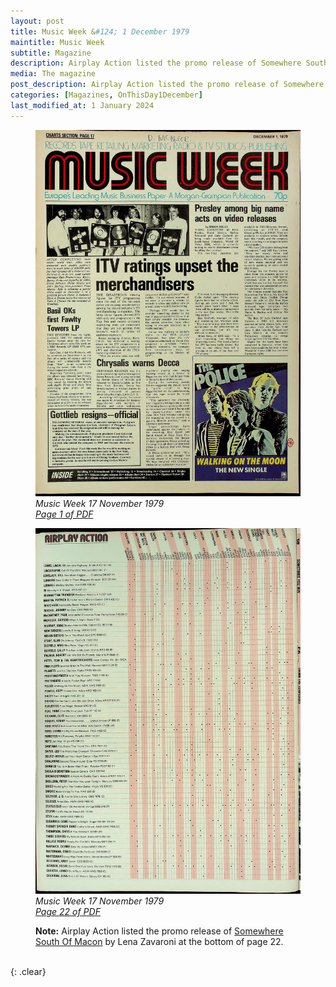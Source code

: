 ```yaml
---
layout: post
title: Music Week &#124; 1 December 1979
maintitle: Music Week
subtitle: Magazine
description: Airplay Action listed the promo release of Somewhere South Of Macon by Lena Zavaroni at the bottom of page 22.
media: The magazine
post_description: Airplay Action listed the promo release of Somewhere South Of Macon by Lena Zavaroni at the bottom of page 22.
categories: [Magazines, OnThisDay1December]
last_modified_at: 1 January 2024
---
```


<figure class="fig1">
<a href="/assets/images/magazines/1979-12-01-01-music-week.png"><img src="/assets/images/magazines/1979-12-01-01-music-week.png" class="full-width zoom-in" /></a>
<cite>Music Week 17 November 1979<br /><a class="external-link" href="https://worldradiohistory.com/UK/Music-Week/1979/Music-Week-1979-12-01.pdf">Page 1 of PDF</a></cite>
</figure>

<figure class="fig2">
<a href="/assets/images/magazines/1979-12-01-22-music-week.png"><img src="/assets/images/magazines/1979-12-01-22-music-week.png" class="full-width zoom-in" /></a>
<cite>Music Week 17 November 1979<br /><a class="external-link" href="https://worldradiohistory.com/UK/Music-Week/1979/Music-Week-1979-12-01.pdf#page=22">Page 22 of PDF</a></cite>
</figure>

<figure class="fig3">
<strong>Note:</strong> Airplay Action listed the promo release of <a href="/discography/singles/1976-air-love-promo">Somewhere South Of Macon</a> by Lena Zavaroni at the bottom of page 22.
</figure>

<br />{: .clear}

